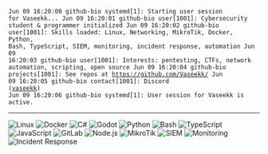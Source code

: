 <code>Jun 09 16:20:00 github-bio systemd[1]: Starting user session for Vaseekk...
Jun 09 16:20:01 github-bio user[1001]: Cybersecurity student & programmer initialized
Jun 09 16:20:02 github-bio user[1001]: Skills loaded: Linux, Networking, MikroTik, Docker, Python, Bash, TypeScript, SIEM, monitoring, incident response, automation
Jun 09 16:20:03 github-bio user[1001]: Interests: pentesting, CTFs, network automation, scripting, open source
Jun 09 16:20:04 github-bio projects[1001]: See repos at https://github.com/Vaseekk/
Jun 09 16:20:05 github-bio contact[1001]: Discord (<a href="https://discordapp.com/users/493340712105017344">vaseekk</a>)
Jun 09 16:20:06 github-bio systemd[1]: User session for Vaseekk is active.
</code>

---

![Linux](https://img.shields.io/badge/Linux-FCC624?logo=linux&logoColor=black&style=for-the-badge)
![Docker](https://img.shields.io/badge/Docker-2496ED?logo=docker&logoColor=white&style=for-the-badge)
![C#](https://img.shields.io/badge/C%23-239120?logo=c-sharp&logoColor=white&style=for-the-badge)
![Godot](https://img.shields.io/badge/Godot-478CBF?logo=godot-engine&logoColor=white&style=for-the-badge)
![Python](https://img.shields.io/badge/Python-3776AB?logo=python&logoColor=white&style=for-the-badge)
![Bash](https://img.shields.io/badge/Bash-121011?logo=gnubash&logoColor=white&style=for-the-badge)
![TypeScript](https://img.shields.io/badge/TypeScript-3178C6?logo=typescript&logoColor=white&style=for-the-badge)
![JavaScript](https://img.shields.io/badge/JavaScript-F7DF1E?logo=javascript&logoColor=black&style=for-the-badge)
![GitLab](https://img.shields.io/badge/GitLab-FC6D26?logo=gitlab&logoColor=white&style=for-the-badge)
![Node.js](https://img.shields.io/badge/Node.js-339933?logo=node.js&logoColor=white&style=for-the-badge)
![MikroTik](https://img.shields.io/badge/MikroTik-333333?logo=mikrotik&logoColor=white&style=for-the-badge)
![SIEM](https://img.shields.io/badge/SIEM-005571?logo=elasticstack&logoColor=white&style=for-the-badge)
![Monitoring](https://img.shields.io/badge/Monitoring-8FBC8F?logo=prometheus&logoColor=white&style=for-the-badge)
![Incident Response](https://img.shields.io/badge/Incident_Response-FFD700?style=for-the-badge)
